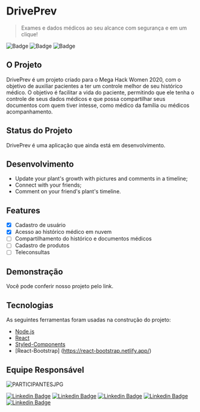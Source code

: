 # DrivePrev

> Exames e dados médicos ao seu alcance com segurança e em um clique!

![Badge](https://img.shields.io/badge/React.js-%20v16.13.1-blue)
![Badge](https://img.shields.io/badge/MegaHackWomen-project-red)
![Badge](https://img.shields.io/badge/DrivePrev-healthcare-green)

## O Projeto
DrivePrev é um projeto criado para o Mega Hack Women 2020, com o objetivo de auxiliar pacientes a ter um controle melhor de seu histórico médico. O objetivo é facilitar a vida do paciente, permitindo que ele tenha o controle de seus dados médicos e que possa compartilhar seus documentos com quem tiver intesse, como médico da família ou médicos acompanhamento.

## Status do Projeto

DrivePrev é uma aplicação que ainda está em desenvolvimento.

## Desenvolvimento

- Update your plant's growth with pictures and comments in a timeline;
- Connect with your friends;
- Comment on your friend's plant's timeline.

## Features

- [x] Cadastro de usuário
- [x] Acesso ao histórico médico em nuvem
- [ ] Compartilhamento do histórico e documentos médicos
- [ ] Cadastro de produtos
- [ ] Teleconsultas

## Demonstração

Você pode conferir nosso projeto pelo link.

## Tecnologias

As seguintes ferramentas foram usadas na construção do projeto:

- [Node.js](https://nodejs.org/en/)
- [React](https://pt-br.reactjs.org/)
- [Styled-Components](https://styled-components.com/)
- [React-Bootstrap] (https://react-bootstrap.netlify.app/)

## Equipe Responsável
![PARTICIPANTESJPG](https://user-images.githubusercontent.com/51216648/92413107-f0d79b80-f124-11ea-9b01-d45aaa434385.JPG)

[![Linkedin Badge](https://img.shields.io/badge/-Ana%20Condessa-000030?style=flat-square&logo=Linkedin&logoColor=white&link=https://www.linkedin.com/in/anapaulacondessa/)](https://www.linkedin.com/in/anapaulacondessa/) [![Linkedin Badge](https://img.shields.io/badge/-Stéfani%20Raulino-000030?style=flat-square&logo=Linkedin&logoColor=white&link=https://www.linkedin.com/in/stéfani-raulino-9711a549/)](https://www.linkedin.com/in/stéfani-raulino-9711a549/) [![Linkedin Badge](https://img.shields.io/badge/-Isabel%20Diana-000030?style=flat-square&logo=Linkedin&logoColor=white&link=https://www.linkedin.com/in/isabel-diana-b67805187)](https://www.linkedin.com/in/isabel-diana-b67805187) [![Linkedin Badge](https://img.shields.io/badge/-Yolanda%20Scudeller-000030?style=flat-square&logo=Linkedin&logoColor=white&link=https://www.linkedin.com/in/yolanda-moretto-scudeller-2b664435/)](https://www.linkedin.com/in/yolanda-moretto-scudeller-2b664435/) [![Linkedin Badge](https://img.shields.io/badge/-Elsa%20Lorena-000030?style=flat-square&logo=Linkedin&logoColor=white&link=http://linkedin.com/in/lorenatitoramos)](http://linkedin.com/in/lorenatitoramos)
